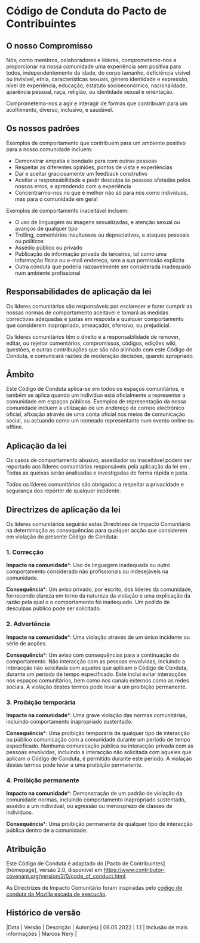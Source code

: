 # Código de Conduta do Pacto de Contribuintes

## O nosso Compromisso

Nós, como membros, colaboradores e líderes, comprometemo-nos a proporcionar na nossa
comunidade uma experiência sem positiva para todos, independentemente da idade, do corpo
tamanho, deficiência visível ou invisível, etnia, características sexuais, género
identidade e expressão, nível de experiência, educação, estatuto socioeconómico,
nacionalidade, aparência pessoal, raça, religião, ou identidade sexual
e orientação.

Comprometemo-nos a agir e interagir de formas que contribuam para um acolhimento, diverso, inclusivo, e saudável.

## Os nossos padrões

Exemplos de comportamento que contribuem para um ambiente positivo para a nosso
comunidade incluem:

* Demonstrar empatia e bondade para com outras pessoas
* Respeitar as diferentes opiniões, pontos de vista e experiências
* Dar e aceitar graciosamente um feedback construtivo
* Aceitar a responsabilidade e pedir desculpa às pessoas afetadas pelos nossos erros,
  e aprendendo com a experiência
* Concentrarmo-nos no que é melhor não só para nós como indivíduos, mas para o
  comunidade em geral

Exemplos de comportamento inaceitável incluem:

* O uso de linguagem ou imagens sexualizadas, e atenção sexual ou
  avanços de qualquer tipo
* Trolling, comentários insultuosos ou depreciativos, e ataques pessoais ou políticos
* Assédio público ou privado
* Publicação de informação privada de terceiros, tal como uma informação física ou e-mail
  endereço, sem a sua permissão explícita
* Outra conduta que poderia razoavelmente ser considerada inadequada num
  ambiente profissional

## Responsabilidades de aplicação da lei

Os líderes comunitários são responsáveis por esclarecer e fazer cumprir as nossas normas de
comportamento aceitável e tomará as medidas correctivas adequadas e justas em
resposta a qualquer comportamento que considerem inapropriado, ameaçador, ofensivo,
ou prejudicial.

Os líderes comunitários têm o direito e a responsabilidade de remover, editar, ou rejeitar
comentários, compromissos, códigos, edições wiki, questões, e outras contribuições que são
não alinhado com este Código de Conduta, e comunicará razões de moderação
decisões, quando apropriado.

## Âmbito

Este Código de Conduta aplica-se em todos os espaços comunitários, e também se aplica quando
um indivíduo está oficialmente a representar a comunidade em espaços públicos.
Exemplos de representação da nossa comunidade incluem a utilização de um endereço de correio electrónico oficial,
afixação através de uma conta oficial nos meios de comunicação social, ou actuando como um nomeado
representante num evento online ou offline.

## Aplicação da lei

Os casos de comportamento abusivo, assediador ou inaceitável podem ser
reportado aos líderes comunitários responsáveis pela aplicação da lei em
.
Todas as queixas serão analisadas e investigadas de forma rápida e justa.

Todos os líderes comunitários são obrigados a respeitar a privacidade e segurança dos
repórter de qualquer incidente.

## Directrizes de aplicação da lei

Os líderes comunitários seguirão estas Directrizes de Impacto Comunitário na determinação
as consequências para qualquer acção que considerem em violação do presente Código de Conduta:

### 1. Correcção

**Impacto na comunidade***: Uso de linguagem inadequada ou outro comportamento considerado
não profissionais ou indesejáveis na comunidade.

**Consequência***: Um aviso privado, por escrito, dos líderes da comunidade, fornecendo
clareza em torno da natureza da violação e uma explicação da razão pela qual o
o comportamento foi inadequado. Um pedido de desculpas público pode ser solicitado.

### 2. Advertência

**Impacto na comunidade***: Uma violação através de um único incidente ou série
de acções.

**Consequência***: Um aviso com consequências para a continuação do comportamento. Não
interacção com as pessoas envolvidas, incluindo a interacção não solicitada com
aqueles que aplicam o Código de Conduta, durante um período de tempo especificado. Este
inclui evitar interacções nos espaços comunitários, bem como nos canais externos
como as redes sociais. A violação destes termos pode levar a um
proibição permanente.

### 3. Proibição temporária

**Impacto na comunidade***: Uma grave violação das normas comunitárias, incluindo
comportamento inapropriado sustentado.

**Consequência***: Uma proibição temporária de qualquer tipo de interacção ou público
comunicação com a comunidade durante um período de tempo especificado. Nenhuma comunicação pública ou
interacção privada com as pessoas envolvidas, incluindo a interacção não solicitada
com aqueles que aplicam o Código de Conduta, é permitido durante este período.
A violação destes termos pode levar a uma proibição permanente.

### 4. Proibição permanente

**Impacto na comunidade***: Demonstração de um padrão de violação da comunidade
normas, incluindo comportamento inapropriado sustentado, assédio a um
individual, ou agressão ou menosprezo de classes de indivíduos.

**Consequência***: Uma proibição permanente de qualquer tipo de interacção pública dentro de
a comunidade.

## Atribuição

Este Código de Conduta é adaptado do [Pacto de Contribuintes][homepage],
versão 2.0, disponível em
https://www.contributor-covenant.org/version/2/0/code_of_conduct.html.

As Directrizes de Impacto Comunitário foram inspiradas pelo [código de conduta da Mozilla
escada de execução](https://github.com/mozilla/diversity).

[página inicial]: https://www.contributor-covenant.o


## Histórico de versão

|Data | Versão | Descrição | Autor(es)
| 06.05.2022 | 1.1 | Inclusão de mais informações | Marcos Nery |